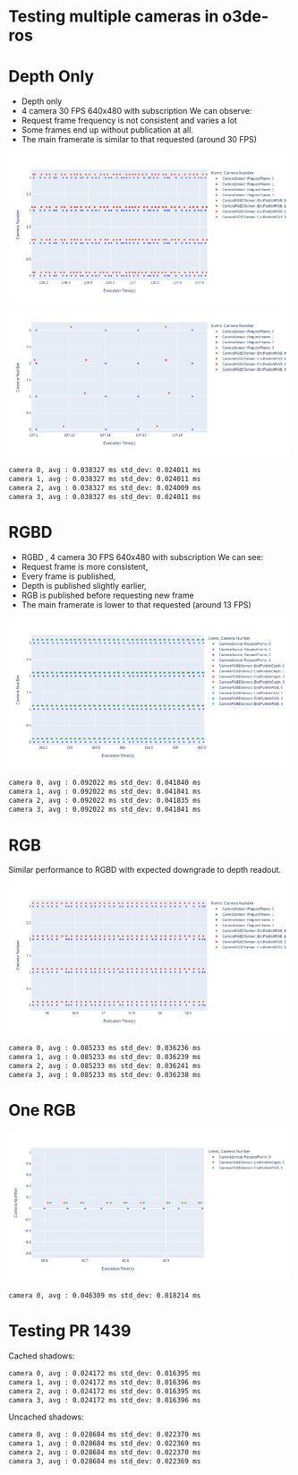 # Testing multiple cameras in o3de-ros

# Depth Only

- Depth only
- 4 camera 30 FPS 640x480 with subscription
We can observe:
- Request frame frequency is not consistent and varies a lot
- Some frames end up without publication at all.
- The main framerate is similar to that requested (around 30 FPS)

![](DEPTH.png)
![](DEPTH_close.png)

```
camera 0, avg : 0.038327 ms std_dev: 0.024011 ms
camera 1, avg : 0.038327 ms std_dev: 0.024011 ms
camera 2, avg : 0.038327 ms std_dev: 0.024009 ms
camera 3, avg : 0.038327 ms std_dev: 0.024011 ms
```

# RGBD 
- RGBD , 4 camera 30 FPS 640x480 with subscription
We can see:
- Request frame is more consistent,
- Every frame is published,
- Depth is published slightly earlier,
- RGB is published before requesting new frame
- The main framerate is lower to that requested (around 13 FPS)

![](RGBD.png)
```
camera 0, avg : 0.092022 ms std_dev: 0.041840 ms
camera 1, avg : 0.092022 ms std_dev: 0.041841 ms
camera 2, avg : 0.092022 ms std_dev: 0.041835 ms
camera 3, avg : 0.092022 ms std_dev: 0.041841 ms
```

# RGB

Similar performance to RGBD with expected downgrade to depth readout.

![](RGB.png)
```
camera 0, avg : 0.085233 ms std_dev: 0.036236 ms
camera 1, avg : 0.085233 ms std_dev: 0.036239 ms
camera 2, avg : 0.085233 ms std_dev: 0.036241 ms
camera 3, avg : 0.085233 ms std_dev: 0.036238 ms
```

# One RGB
![](one_Cam.png)

```
camera 0, avg : 0.046309 ms std_dev: 0.018214 ms
```


# Testing PR 1439

Cached shadows:

```
camera 0, avg : 0.024172 ms std_dev: 0.016395 ms
camera 1, avg : 0.024172 ms std_dev: 0.016396 ms
camera 2, avg : 0.024172 ms std_dev: 0.016395 ms
camera 3, avg : 0.024172 ms std_dev: 0.016396 ms
```

Uncached shadows:
```
camera 0, avg : 0.028684 ms std_dev: 0.022370 ms
camera 1, avg : 0.028684 ms std_dev: 0.022369 ms
camera 2, avg : 0.028684 ms std_dev: 0.022370 ms
camera 3, avg : 0.028684 ms std_dev: 0.022369 ms
```
